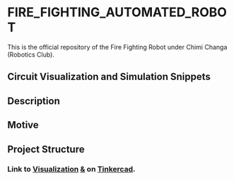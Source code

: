 # FIRE_FIGHTING_AUTOMATED_ROBOT
This is the official repository of the Fire Fighting Robot under Chimi Changa (Robotics Club).

## Circuit Visualization and Simulation Snippets
[]( "")
[]( "")
[]( "")
[]( "")

## Description

## Motive

## Project Structure

### Link to [Visualization](https://www.tinkercad.com/things/3WVauQzXvoe-fire-bot-test-circuit-visualization) [&](https://www.tinkercad.com/things/3WVauQzXvoe) on [Tinkercad](https://www.tinkercad.com/dashboard?type=circuits&collection=designs).
